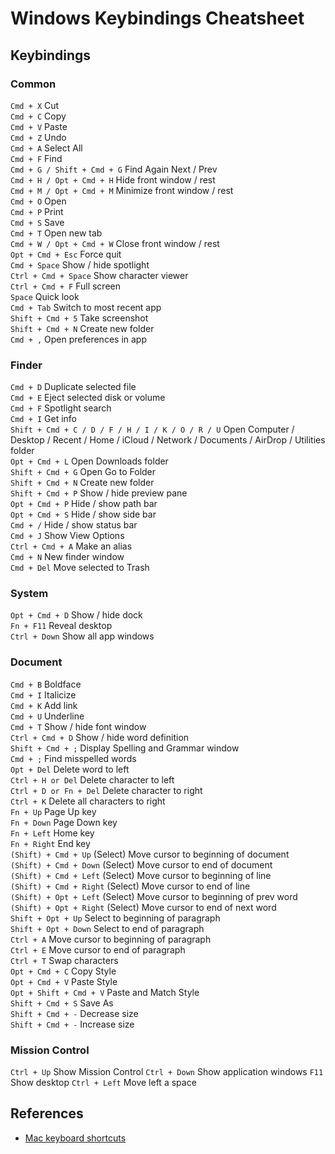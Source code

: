 # Windows Keybindings Cheatsheet

##  Keybindings

### Common

`Cmd + X` Cut  
`Cmd + C` Copy  
`Cmd + V` Paste  
`Cmd + Z` Undo  
`Cmd + A` Select All  
`Cmd + F` Find  
`Cmd + G / Shift + Cmd + G` Find Again Next / Prev  
`Cmd + H / Opt + Cmd + H` Hide front window / rest  
`Cmd + M / Opt + Cmd + M` Minimize front window / rest  
`Cmd + O` Open  
`Cmd + P` Print  
`Cmd + S` Save  
`Cmd + T` Open new tab  
`Cmd + W / Opt + Cmd + W` Close front window / rest  
`Opt + Cmd + Esc` Force quit  
`Cmd + Space` Show / hide spotlight  
`Ctrl + Cmd + Space` Show character viewer  
`Ctrl + Cmd + F` Full screen  
`Space` Quick look  
`Cmd + Tab` Switch to most recent app  
`Shift + Cmd + 5` Take screenshot  
`Shift + Cmd + N` Create new folder  
`Cmd + ,` Open preferences in app

### Finder

`Cmd + D` Duplicate selected file  
`Cmd + E` Eject selected disk or volume  
`Cmd + F` Spotlight search  
`Cmd + I` Get info  
`Shift + Cmd + C / D / F / H / I / K / O / R / U` Open Computer / Desktop / Recent / Home / iCloud / Network / Documents / AirDrop / Utilities folder  
`Opt + Cmd + L` Open Downloads folder  
`Shift + Cmd + G` Open Go to Folder  
`Shift + Cmd + N` Create new folder  
`Shift + Cmd + P` Show / hide preview pane  
`Opt + Cmd + P` Hide / show path bar  
`Opt + Cmd + S` Hide / show side bar  
`Cmd + /` Hide / show status bar  
`Cmd + J` Show View Options  
`Ctrl + Cmd + A` Make an alias  
`Cmd + N` New finder window  
`Cmd + Del` Move selected to Trash

### System

`Opt + Cmd + D` Show / hide dock  
`Fn + F11` Reveal desktop  
`Ctrl + Down` Show all app windows

### Document

`Cmd + B` Boldface  
`Cmd + I` Italicize  
`Cmd + K` Add link  
`Cmd + U` Underline  
`Cmd + T` Show / hide font window  
`Ctrl + Cmd + D` Show / hide word definition  
`Shift + Cmd + ;` Display Spelling and Grammar window  
`Cmd + ;` Find misspelled words  
`Opt + Del` Delete word to left  
`Ctrl + H or Del` Delete character to left  
`Ctrl + D or Fn + Del` Delete character to right  
`Ctrl + K` Delete all characters to right  
`Fn + Up` Page Up key  
`Fn + Down` Page Down key  
`Fn + Left` Home key  
`Fn + Right` End key  
`(Shift) + Cmd + Up` (Select) Move cursor to beginning of document  
`(Shift) + Cmd + Down` (Select) Move cursor to end of document  
`(Shift) + Cmd + Left` (Select) Move cursor to beginning of line  
`(Shift) + Cmd + Right` (Select) Move cursor to end of line  
`(Shift) + Opt + Left` (Select) Move cursor to beginning of prev word  
`(Shift) + Opt + Right` (Select) Move cursor to end of next word  
`Shift + Opt + Up` Select to beginning of paragraph  
`Shift + Opt + Down` Select to end of paragraph  
`Ctrl + A` Move cursor to beginning of paragraph  
`Ctrl + E` Move cursor to end of paragraph  
`Ctrl + T` Swap characters  
`Opt + Cmd + C` Copy Style  
`Opt + Cmd + V` Paste Style  
`Opt + Shift + Cmd + V` Paste and Match Style  
`Shift + Cmd + S` Save As  
`Shift + Cmd + -` Decrease size  
`Shift + Cmd + -` Increase size

### Mission Control

`Ctrl + Up` Show Mission Control
`Ctrl + Down` Show application windows
`F11` Show desktop
`Ctrl + Left` Move left a space

## References

- [Mac keyboard shortcuts](https://support.apple.com/en-us/HT201236)
